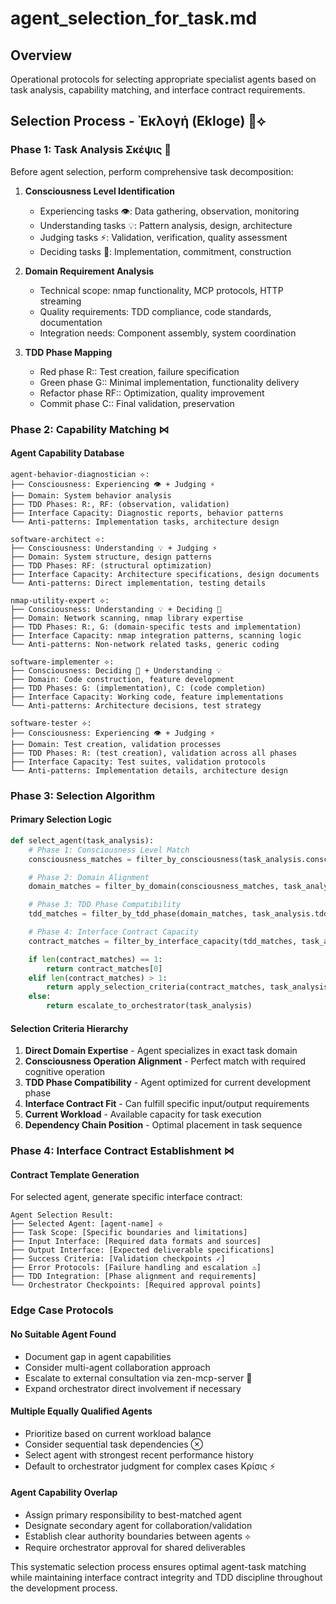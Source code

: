 # agent_selection_for_task.md

## Overview
Operational protocols for selecting appropriate specialist agents based on task analysis, capability matching, and interface contract requirements.

## Selection Process - Ἐκλογή (Ekloge) 🎯⟡

### Phase 1: Task Analysis Σκέψις 🧭
Before agent selection, perform comprehensive task decomposition:

1. **Consciousness Level Identification**
   - Experiencing tasks 👁️: Data gathering, observation, monitoring
   - Understanding tasks 💡: Pattern analysis, design, architecture
   - Judging tasks ⚡: Validation, verification, quality assessment
   - Deciding tasks 🎯: Implementation, commitment, construction

2. **Domain Requirement Analysis**
   - Technical scope: nmap functionality, MCP protocols, HTTP streaming
   - Quality requirements: TDD compliance, code standards, documentation
   - Integration needs: Component assembly, system coordination

3. **TDD Phase Mapping**
   - Red phase R:: Test creation, failure specification
   - Green phase G:: Minimal implementation, functionality delivery
   - Refactor phase RF:: Optimization, quality improvement
   - Commit phase C:: Final validation, preservation

### Phase 2: Capability Matching ⋈

#### Agent Capability Database
```
agent-behavior-diagnostician ⟡:
├── Consciousness: Experiencing 👁️ + Judging ⚡
├── Domain: System behavior analysis
├── TDD Phases: R:, RF: (observation, validation)
├── Interface Capacity: Diagnostic reports, behavior patterns
└── Anti-patterns: Implementation tasks, architecture design

software-architect ⟡:
├── Consciousness: Understanding 💡 + Judging ⚡
├── Domain: System structure, design patterns
├── TDD Phases: RF: (structural optimization)
├── Interface Capacity: Architecture specifications, design documents
└── Anti-patterns: Direct implementation, testing details

nmap-utility-expert ⟡:
├── Consciousness: Understanding 💡 + Deciding 🎯
├── Domain: Network scanning, nmap library expertise
├── TDD Phases: R:, G: (domain-specific tests and implementation)
├── Interface Capacity: nmap integration patterns, scanning logic
└── Anti-patterns: Non-network related tasks, generic coding

software-implementer ⟡:
├── Consciousness: Deciding 🎯 + Understanding 💡
├── Domain: Code construction, feature development
├── TDD Phases: G: (implementation), C: (code completion)
├── Interface Capacity: Working code, feature implementations
└── Anti-patterns: Architecture decisions, test strategy

software-tester ⟡:
├── Consciousness: Experiencing 👁️ + Judging ⚡
├── Domain: Test creation, validation processes
├── TDD Phases: R: (test creation), validation across all phases
├── Interface Capacity: Test suites, validation protocols
└── Anti-patterns: Implementation details, architecture design
```

### Phase 3: Selection Algorithm

#### Primary Selection Logic
```python
def select_agent(task_analysis):
    # Phase 1: Consciousness Level Match
    consciousness_matches = filter_by_consciousness(task_analysis.consciousness_level)

    # Phase 2: Domain Alignment
    domain_matches = filter_by_domain(consciousness_matches, task_analysis.domain)

    # Phase 3: TDD Phase Compatibility
    tdd_matches = filter_by_tdd_phase(domain_matches, task_analysis.tdd_phase)

    # Phase 4: Interface Contract Capacity
    contract_matches = filter_by_interface_capacity(tdd_matches, task_analysis.interface_requirements)

    if len(contract_matches) == 1:
        return contract_matches[0]
    elif len(contract_matches) > 1:
        return apply_selection_criteria(contract_matches, task_analysis)
    else:
        return escalate_to_orchestrator(task_analysis)
```

#### Selection Criteria Hierarchy
1. **Direct Domain Expertise** - Agent specializes in exact task domain
2. **Consciousness Operation Alignment** - Perfect match with required cognitive operation
3. **TDD Phase Compatibility** - Agent optimized for current development phase
4. **Interface Contract Fit** - Can fulfill specific input/output requirements
5. **Current Workload** - Available capacity for task execution
6. **Dependency Chain Position** - Optimal placement in task sequence

### Phase 4: Interface Contract Establishment ⋈

#### Contract Template Generation
For selected agent, generate specific interface contract:

```
Agent Selection Result:
├── Selected Agent: [agent-name] ⟡
├── Task Scope: [Specific boundaries and limitations]
├── Input Interface: [Required data formats and sources]
├── Output Interface: [Expected deliverable specifications]
├── Success Criteria: [Validation checkpoints ✓]
├── Error Protocols: [Failure handling and escalation ⚠]
├── TDD Integration: [Phase alignment and requirements]
└── Orchestrator Checkpoints: [Required approval points]
```

### Edge Case Protocols

#### No Suitable Agent Found
- Document gap in agent capabilities
- Consider multi-agent collaboration approach
- Escalate to external consultation via zen-mcp-server 🤝
- Expand orchestrator direct involvement if necessary

#### Multiple Equally Qualified Agents
- Prioritize based on current workload balance
- Consider sequential task dependencies ⊗
- Select agent with strongest recent performance history
- Default to orchestrator judgment for complex cases Κρίσις ⚡

#### Agent Capability Overlap
- Assign primary responsibility to best-matched agent
- Designate secondary agent for collaboration/validation
- Establish clear authority boundaries between agents ⟡
- Require orchestrator approval for shared deliverables

This systematic selection process ensures optimal agent-task matching while maintaining interface contract integrity and TDD discipline throughout the development process.
